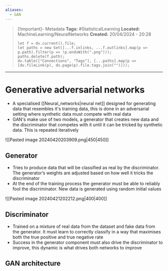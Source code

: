 ```yaml
---
aliases:
  - GAN
---
```


> [!important]- Metadata
> **Tags:** #StatisticalLearning 
> **Located:** MachineLearning/NeuralNetworks
> **Created:** 20/04/2024 - 20:28
> ```dataviewjs
> let f = dv.current().file;
> let paths = new Set([...f.inlinks, ...f.outlinks].map(p => p.path).filter(p => !p.endsWith(".png")));
> paths.delete(f.path);
> dv.table(["Connections", "Tags"], [...paths].map(p => [dv.fileLink(p), dv.page(p).file.tags.join("")]));
> ```

___
# Generative adversarial networks
- A specialised [[Neural_networks|neural net]] designed for generating data that resembles it's training data, this is done in an adversarial setting where synthetic data must compete with real data
- GAN's make use of two models, a generator that creates new data and the discriminator that competes with it until it can be tricked by synthetic data. This is repeated iteratively

![[Pasted image 20240420203909.png|450|450]]

## Generator
- Tries to produce data that will be classified as real by the discriminator. The generator’s weights are adjusted based on how well it tricks the discriminator
- At the end of the training process the generator must be able to reliably fool the discriminator. New data is generated using random initial values

![[Pasted image 20240421202212.png|400|400]]
## Discriminator
- Trained on a mixture of real data from the dataset and fake data from the generator. It must learn to correctly classify  in a way that maximises both the true positive and true negative rate
- Success in the generator component must also drive the discriminator to improve, this dynamic is what drives both networks to improve


## GAN architecture
